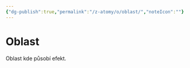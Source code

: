 ```yaml
---
{"dg-publish":true,"permalink":"/z-atomy/o/oblast/","noteIcon":""}
---
```


# Oblast
Oblast kde působí efekt.